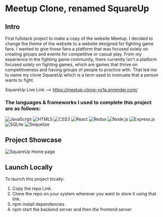 # Meetup Clone, renamed SquareUp

## Intro

First fullstack project to make a copy of the website Meetup. I decided to change the theme of the website
to a website designed for fighting game fans. I wanted to give those fans a platform that was focused solely on
creating groups and events for competitive or casual play. From my experience in the fighting game community,
there currently isn't a platform focused solely on fighting games, which are games that thrive on competitiveness
and having groups of people to practice with. That led me to name my clone SquareUp which is a term used to
insinuate that a person wants to fight.

SquareUp Live Link --> https://meetup-clone-yx1a.onrender.com/

### The languages & frameworks I used to complete this project are as follows:

![JavaScript](https://img.shields.io/badge/javascript-%23323330.svg?style=for-the-badge&logo=javascript&logoColor=%23F7DF1E)
![HTML5](https://img.shields.io/badge/html5-%23E34F26.svg?style=for-the-badge&logo=html5&logoColor=white)
![CSS3](https://img.shields.io/badge/css3-%231572B6.svg?style=for-the-badge&logo=css3&logoColor=white)
![React](https://img.shields.io/badge/react-%2320232a.svg?style=for-the-badge&logo=react&logoColor=%2361DAFB)
![Redux](https://img.shields.io/badge/redux-%23593d88.svg?style=for-the-badge&logo=redux&logoColor=white)
![Node.js](https://img.shields.io/badge/node.js-6DA55F?style=for-the-badge&logo=node.js&logoColor=white)
![Express.js](https://img.shields.io/badge/express.js-%23404d59.svg?style=for-the-badge&logo=express&logoColor=%2361DAFB)
![SQLite](https://img.shields.io/badge/sqlite-%2307405e.svg?style=for-the-badge&logo=sqlite&logoColor=white)
![Sequelize](https://img.shields.io/badge/Sequelize-52B0E7?style=for-the-badge&logo=Sequelize&logoColor=white)

## Project Showcase
![SquareUp Home page](https://user-images.githubusercontent.com/108007042/226363221-29d17071-98f9-4857-8360-3d50cb1e83dc.jpg)

## Launch Locally
To launch this project locally:
1. Copy the repo Link.
2. Clone the repo on your system wherever you want to store it using that link.
3. npm install dependencies
4. npm start the backend server and then the frontend server
